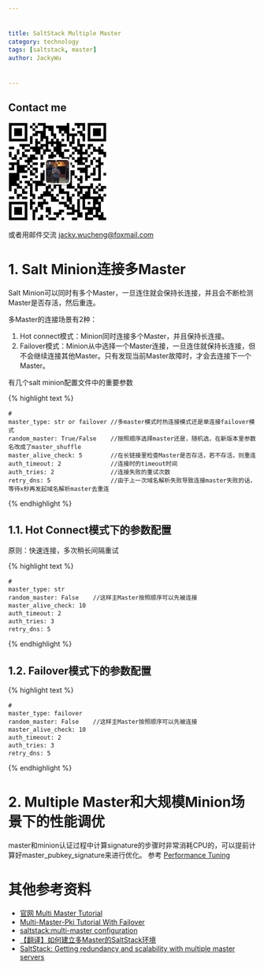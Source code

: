 ```yaml
---

   
title: SaltStack Multiple Master  
category: technology  
tags: [saltstack, master]  
author: JackyWu  
  

---
```


## Contact me

![](/assets/images/weixin-pic-jackywu.jpg)

或者用邮件交流 <a href="mailto:jacky.wucheng@foxmail.com">jacky.wucheng@foxmail.com</a>

# 1. Salt Minion连接多Master

Salt Minion可以同时有多个Master，一旦连住就会保持长连接，并且会不断检测Master是否存活，然后重连。

多Master的连接场景有2种：

1. Hot connect模式：Minion同时连接多个Master，并且保持长连接。
2. Failover模式：Minion从中选择一个Master连接，一旦连住就保持长连接，但不会继续连接其他Master。只有发现当前Master故障时，才会去连接下一个Master。

有几个salt minion配置文件中的重要参数


{% highlight  text %}

    #
    master_type: str or failover //多master模式时热连接模式还是单连接failover模式
    random_master: True/False    //按照顺序选择master还是，随机选，在新版本里参数名改成了master_shuffle
    master_alive_check: 5        //在长链接里检查Master是否存活，若不存活，则重连
    auth_timeout: 2              //连接时的timeout时间
    auth_tries: 2                //连接失败的重试次数
    retry_dns: 5                 //由于上一次域名解析失败导致连接master失败的话，等待x秒再发起域名解析master去重连

{% endhighlight %} 



## 1.1. Hot Connect模式下的参数配置

原则：快速连接，多次稍长间隔重试

{% highlight  text %}

    #
    master_type: str 
    random_master: False    //这样主Master按照顺序可以先被连接
    master_alive_check: 10         
    auth_timeout: 2              
    auth_tries: 3                
    retry_dns: 5                 


{% endhighlight %} 


## 1.2. Failover模式下的参数配置

{% highlight  text %}

    #
    master_type: failover
    random_master: False    //这样主Master按照顺序可以先被连接
    master_alive_check: 10         
    auth_timeout: 2              
    auth_tries: 3                
    retry_dns: 5                 


{% endhighlight %} 

# 2. Multiple Master和大规模Minion场景下的性能调优

master和minion认证过程中计算signature的步骤时非常消耗CPU的，可以提前计算好master_pubkey_signature来进行优化。
参考 [Performance Tuning](https://docs.saltstack.com/en/2015.5/topics/tutorials/multimaster_pki.html#performance-tuning)

# 其他参考资料

- [官网 Multi Master Tutorial](https://docs.saltstack.com/en/latest/topics/tutorials/multimaster.html)
- [Multi-Master-Pki Tutorial With Failover](https://docs.saltstack.com/en/2015.5/topics/tutorials/multimaster_pki.html)
- [saltstack:multi-master configuration](http://www.cnblogs.com/silenceli/p/3387398.html)
- [【翻译】如何建立多Master的SaltStack环境](http://pengyao.org/howto_configure_a_multi_master_saltstack_setup.html)
- [SaltStack: Getting redundancy and scalability with multiple master servers](http://bencane.com/2014/02/04/saltstack-getting-redundancy-and-scalability-with-multiple-master-servers/)

